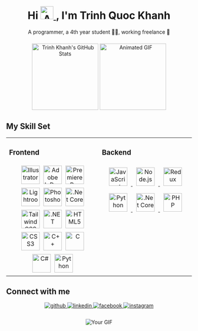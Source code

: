 <div align="center">
  <h1 align="center" class="heading-element" dir="auto">
    Hi 
    <a target="_blank" rel="noopener noreferrer nofollow" href="https://camo.githubusercontent.com/d552948e7884c41fde2d32b9221d79f0df2076c7d824aaab954ca93f53d95884/68747470733a2f2f6d656469612e67697068792e636f6d2f6d656469612f6876524a434c467a6361737252346961377a2f67697068792e676966">
        <img src="https://camo.githubusercontent.com/d552948e7884c41fde2d32b9221d79f0df2076c7d824aaab954ca93f53d95884/68747470733a2f2f6d656469612e67697068792e636f6d2f6d656469612f6876524a434c467a6361737252346961377a2f67697068792e676966" style="width: 35px; max-width: 100%; display: inline-block;" alt="Animated Image" />
    </a>, 
    I'm  Trinh Quoc Khanh
</h1>
  <p>A programmer, a 4th year student 👨‍💻, working freelance 🚀</p>
</div>

###
<div align="center">
  <img src="https://github-readme-stats.vercel.app/api?username=trinhkhanh29&show_icons=true&count_private=true&hide_border=true" alt="Trinh Khanh's GitHub Stats" style="height: 180px; width: auto;" />
  <img src="https://media.giphy.com/media/LBFPLXkgoVm80dx6sP/giphy.gif" alt="Animated GIF" style="height: 180px; width: auto; margin-right: 0;" />
</div>

###

## My Skill Set  
<table><tr><td valign="top" width="33%">

### Frontend  
<div align="center" style="display: flex; flex-wrap: wrap; justify-content: center;">
    <a href="https://www.adobe.com/in/products/illustrator.html" target="_blank">
        <img style="margin: 5px;" src="https://profilinator.rishav.dev/skills-assets/adobe_illustrator-icon.svg" alt="Illustrator" height="50" />
    </a>  
    <a href="https://www.adobe.com/in/products/indesign.html" target="_blank">
        <img style="margin: 5px;" src="https://profilinator.rishav.dev/skills-assets/adobeindesign.svg" alt="Adobe InDesign" height="50" />
    </a>  
    <a href="https://www.adobe.com/in/products/premiere.html" target="_blank">
        <img style="margin: 5px;" src="https://profilinator.rishav.dev/skills-assets/adobepremierepro.png" alt="Premiere Pro" height="50" />
    </a>  
    <a href="https://www.adobe.com/products/photoshop-lightroom.html" target="_blank">
        <img style="margin: 5px;" src="https://profilinator.rishav.dev/skills-assets/lightroom.png" alt="Lightroom" height="50" />
    </a>  
    <a href="https://www.adobe.com/in/products/photoshop.html" target="_blank">
        <img style="margin: 5px;" src="https://profilinator.rishav.dev/skills-assets/photoshop-plain.svg" alt="Photoshop" height="50" />
    </a>  
    <a href="https://dotnet.microsoft.com/download" target="_blank">
        <img style="margin: 5px;" src="https://profilinator.rishav.dev/skills-assets/dotnetcore.png" alt=".Net Core" height="50" />
    </a>  
    <a href="https://www.tailwindcss.com/" target="_blank">
        <img style="margin: 5px;" src="https://profilinator.rishav.dev/skills-assets/tailwindcss.svg" alt="Tailwind CSS" height="50" />
    </a>  
    <a href="https://dotnet.microsoft.com/download/dotnet-framework" target="_blank">
        <img style="margin: 5px;" src="https://profilinator.rishav.dev/skills-assets/dot-net-original-wordmark.svg" alt=".NET" height="50" />
    </a>  
    <a href="https://en.wikipedia.org/wiki/HTML5" target="_blank">
        <img style="margin: 5px;" src="https://profilinator.rishav.dev/skills-assets/html5-original-wordmark.svg" alt="HTML5" height="50" />
    </a>  
    <a href="https://www.w3schools.com/css/" target="_blank">
        <img style="margin: 5px;" src="https://profilinator.rishav.dev/skills-assets/css3-original-wordmark.svg" alt="CSS3" height="50" />
    </a>  
    <a href="https://www.cplusplus.com/" target="_blank">
        <img style="margin: 5px;" src="https://profilinator.rishav.dev/skills-assets/cplusplus-original.svg" alt="C++" height="50" />
    </a>  
    <a href="https://www.cprogramming.com/" target="_blank">
        <img style="margin: 5px;" src="https://profilinator.rishav.dev/skills-assets/c-original.svg" alt="C" height="50" />
    </a>  
    <a href="https://docs.microsoft.com/en-us/dotnet/csharp/" target="_blank">
        <img style="margin: 5px;" src="https://profilinator.rishav.dev/skills-assets/csharp-original.svg" alt="C#" height="50" />
    </a>  
    <a href="https://www.python.org/" target="_blank">
        <img style="margin: 5px;" src="https://profilinator.rishav.dev/skills-assets/python-original.svg" alt="Python" height="50" />
    </a>  
</div>

</td><td valign="top" width="33%">


### Backend  
<div align="center">  
<a href="https://www.javascript.com/" target="_blank">
    <img style="margin: 10px" src="https://profilinator.rishav.dev/skills-assets/javascript-original.svg" alt="JavaScript" height="50" />
</a>  
<a href="https://nodejs.org/" target="_blank">
    <img style="margin: 10px" src="https://profilinator.rishav.dev/skills-assets/nodejs-original-wordmark.svg" alt="Node.js" height="50" />
</a>  
<a href="https://redux.js.org/" target="_blank">
    <img style="margin: 10px" src="https://profilinator.rishav.dev/skills-assets/redux-original.svg" alt="Redux" height="50" />
</a>  
<a href="https://www.python.org/" target="_blank">
    <img style="margin: 10px" src="https://profilinator.rishav.dev/skills-assets/python-original.svg" alt="Python" height="50" />
</a>  
<a href="https://dotnet.microsoft.com/download" target="_blank">
    <img style="margin: 10px" src="https://profilinator.rishav.dev/skills-assets/dotnetcore.png" alt=".Net Core" height="50" />
</a>  
<a href="https://www.php.net/" target="_blank">
    <img style="margin: 10px" src="https://profilinator.rishav.dev/skills-assets/php-original.svg" alt="PHP" height="50" />
</a>  
</div>

</td></tr></table>

###

## Connect with me  
<div align="center">
<a href="https://github.com/trinhkhanh29" target="_blank">
<img src=https://img.shields.io/badge/github-%2324292e.svg?&style=for-the-badge&logo=github&logoColor=white alt=github style="margin-bottom: 5px;" />
</a>
<a href="https://linkedin.com/in/trinhkhanhh/" target="_blank">
<img src=https://img.shields.io/badge/linkedin-%231E77B5.svg?&style=for-the-badge&logo=linkedin&logoColor=white alt=linkedin style="margin-bottom: 5px;" />
</a>
<a href="https://www.facebook.com/lawyer.trinh/" target="_blank">
<img src=https://img.shields.io/badge/facebook-%232E87FB.svg?&style=for-the-badge&logo=facebook&logoColor=white alt=facebook style="margin-bottom: 5px;" />
</a>
<a href="https://instagram.com/lawyer.trinh/" target="_blank">
<img src=https://img.shields.io/badge/instagram-%23000000.svg?&style=for-the-badge&logo=instagram&logoColor=white alt=instagram style="margin-bottom: 5px;" />
</a>  
</div>  

###
<div align="center">
  <img src="https://i.pinimg.com/originals/b4/9d/3e/b49d3e861f2a06ba58bd8d5d2b9c9cf5.gif" alt="Your GIF" style="max-width: 100%; height: auto;" />
</div>


